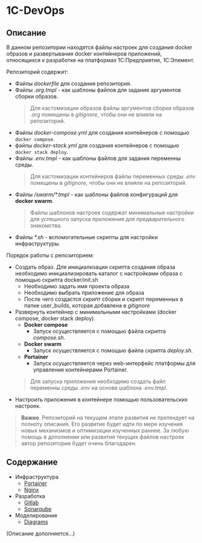 # 1C-DevOps

## Описание

В данном репозитории находятся файлы настроек для создания docker образов и развертывания docker контейнеров приложений, относящихся к разработке на платформах 1С:Предприятие, 1С:Элемент.

Репозиторий содержит:

- Файлы *dockerfile* для создания репозитория.
- Файлы *.arg.tmpl* - как шаблоны файлов для задания аргументов сборки образов.
   > Для кастомизации образов файлы аргументов сборки образов *.arg* помещены в *gitignore*, чтобы они не влияли на репозиторий.
- Файлы *docker-compose.yml* для создания контейнеров с помощью `docker compose`.
- файлы *docker-stack.yml* для создания контейнеров с помощью `docker stack deploy`.
- Файлы *.env.tmpl* - как шаблоны файлов для задания переменны среды.
   > Для кастомизации контейнеров файлы переменных среды *.env* помещены в *gitignore*, чтобы они не влияли на репозиторий.
- Файлы */swarm/\*.tmpl* - как шаблоны файлов конфигураций для **docker swarm**.
   > Файлы шаблонов настроек содержат минимальные настройки для успешного запуска приложения для предварительного знакомства.
- Файлы *\*.sh* - вспомогательные скрипты для настройки инфраструктуры.

Порядок работы с репозиторием:

- Создать образ.
  Для инициализации скрипта создания образа необходимо инициализировать каталог с настройками образа с помощью скрипта docker/init.sh
    - Необходимо задать имя проекта образа
    - Необходимо выбрать приложение для образа
    - После чего создастся скрипт сборки и скрипт переменных в папке user_builds, которая добавлена в *gitignore*
- Развернуть контейнер с минимальными настройками (docker compose, docker stack deploy).
  - **Docker compose**
    - Запуск осуществляется с помощью файла скрипта *compose.sh*.
  - **Docker swarm**
    - Запуск осуществляется с помощью файла скрипта *deploy.sh*.
  - **Portainer**
    - Запуск осуществляется через web-интерфейс платформы для управления контейнерами Portainer.
  > Для запуска приложения необходимо создать файл переменны среды *.env* на основе шаблона *.env.tmpl*.
- Настроить приложения в контейнере помощью пользовательских настроек.

> **Важно**. Репозиторий на текущем этапе развития не претендует на полноту описания. Его развитие будет идти по мере изучения новых механизмов и оптимизации изученных раннее. За любую помощь в дополнении или развития текущих файлов настроек автор репозитория будет очень благодарен.

## Содержание

- Инфраструктура
  - [Portainer](docker/portainer/README.md)
  - [Nginx](docker/nginx/README.md)
- Разработка
  - [Gitlab](docker/gitlab-ce/README.md)
  - [Sonarqube](docker/sonarqube/README.md)
- Моделирование
  - [Diagrams](docker/diagrams/README.md)

(Описание дополняется...)
